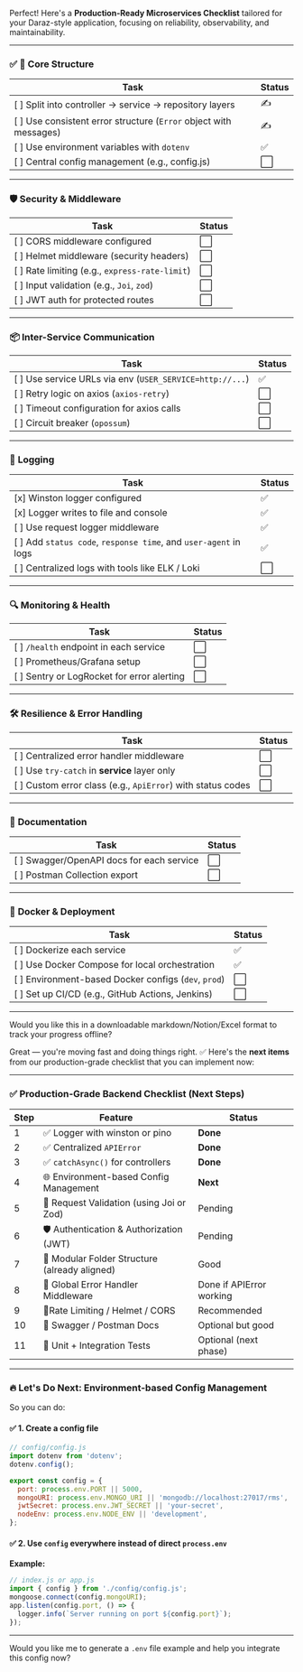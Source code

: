 Perfect! Here's a **Production-Ready Microservices Checklist** tailored for your Daraz-style application, focusing on reliability, observability, and maintainability.

---

### ✅ **🧩 Core Structure**

| Task                                                               | Status |
| ------------------------------------------------------------------ | ------ |
| \[ ] Split into controller → service → repository layers           | ✍️     |
| \[ ] Use consistent error structure (`Error` object with messages) | ✍️     |
| \[ ] Use environment variables with `dotenv`                       | ✅      |
| \[ ] Central config management (e.g., config.js)                   | ⬜      |

---

### 🛡️ **Security & Middleware**

| Task                                            | Status |
| ----------------------------------------------- | ------ |
| \[ ] CORS middleware configured                 | ⬜      |
| \[ ] Helmet middleware (security headers)       | ⬜      |
| \[ ] Rate limiting (e.g., `express-rate-limit`) | ⬜      |
| \[ ] Input validation (e.g., `Joi`, `zod`)      | ⬜      |
| \[ ] JWT auth for protected routes              | ⬜      |

---

### 📦 **Inter-Service Communication**

| Task                                                      | Status |
| --------------------------------------------------------- | ------ |
| \[ ] Use service URLs via env (`USER_SERVICE=http://...`) | ✅      |
| \[ ] Retry logic on axios (`axios-retry`)                 | ⬜      |
| \[ ] Timeout configuration for axios calls                | ⬜      |
| \[ ] Circuit breaker (`opossum`)                          | ⬜      |

---

### 📘 **Logging**

| Task                                                              | Status |
| ----------------------------------------------------------------- | ------ |
| \[x] Winston logger configured                                    | ✅      |
| \[x] Logger writes to file and console                            | ✅      |
| \[ ] Use request logger middleware                                | ✅      |
| \[ ] Add `status code`, `response time`, and `user-agent` in logs | ✅      |
| \[ ] Centralized logs with tools like ELK / Loki                  | ⬜      |

---

### 🔍 **Monitoring & Health**

| Task                                        | Status |
| ------------------------------------------- | ------ |
| \[ ] `/health` endpoint in each service     | ⬜      |
| \[ ] Prometheus/Grafana setup               | ⬜      |
| \[ ] Sentry or LogRocket for error alerting | ⬜      |

---

### 🛠️ **Resilience & Error Handling**

| Task                                                         | Status |
| ------------------------------------------------------------ | ------ |
| \[ ] Centralized error handler middleware                    | ⬜      |
| \[ ] Use `try-catch` in **service** layer only               | ⬜      |
| \[ ] Custom error class (e.g., `ApiError`) with status codes | ⬜      |

---

### 📄 **Documentation**

| Task                                       | Status |
| ------------------------------------------ | ------ |
| \[ ] Swagger/OpenAPI docs for each service | ⬜      |
| \[ ] Postman Collection export             | ⬜      |

---

### 🐳 **Docker & Deployment**

| Task                                                  | Status |
| ----------------------------------------------------- | ------ |
| \[ ] Dockerize each service                           | ✅      |
| \[ ] Use Docker Compose for local orchestration       | ✅      |
| \[ ] Environment-based Docker configs (`dev`, `prod`) | ⬜      |
| \[ ] Set up CI/CD (e.g., GitHub Actions, Jenkins)     | ⬜      |

---

Would you like this in a downloadable markdown/Notion/Excel format to track your progress offline?

Great — you're moving fast and doing things right. ✅ Here's the **next items** from our production-grade checklist that you can implement now:

---

### ✅ **Production-Grade Backend Checklist (Next Steps)**

| Step | Feature                                       | Status                   |
| ---- | --------------------------------------------- | ------------------------ |
| 1    | ✅ Logger with winston or pino                 | **Done**                 |
| 2    | ✅ Centralized `APIError`                      | **Done**                 |
| 3    | ✅ `catchAsync()` for controllers              | **Done**                 |
| 4    | 🌐 Environment-based Config Management        | **Next**                 |
| 5    | 🧪 Request Validation (using Joi or Zod)      | Pending                  |
| 6    | 🛡️ Authentication & Authorization (JWT)      | Pending                  |
| 7    | 🧱 Modular Folder Structure (already aligned) | Good                     |
| 8    | 🚨 Global Error Handler Middleware            | Done if APIError working |
| 9    | 🚦Rate Limiting / Helmet / CORS               | Recommended              |
| 10   | 🧾 Swagger / Postman Docs                     | Optional but good        |
| 11   | 🧪 Unit + Integration Tests                   | Optional (next phase)    |

---

### 🔥 Let's Do Next: **Environment-based Config Management**

So you can do:

#### ✅ 1. Create a config file

```js
// config/config.js
import dotenv from 'dotenv';
dotenv.config();

export const config = {
  port: process.env.PORT || 5000,
  mongoURI: process.env.MONGO_URI || 'mongodb://localhost:27017/rms',
  jwtSecret: process.env.JWT_SECRET || 'your-secret',
  nodeEnv: process.env.NODE_ENV || 'development',
};
```

#### ✅ 2. Use `config` everywhere instead of direct `process.env`

**Example:**

```js
// index.js or app.js
import { config } from './config/config.js';
mongoose.connect(config.mongoURI);
app.listen(config.port, () => {
  logger.info(`Server running on port ${config.port}`);
});
```

---

Would you like me to generate a `.env` file example and help you integrate this config now?
